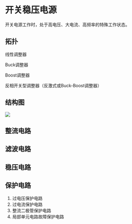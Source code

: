 # 开关稳压电源

开关电源工作时，处于高电压、大电流、高频率的特殊工作状态。

## 拓扑

线性调整器

Buck调整器

Boost调整器

反相开关型调整器（反激式或Buck-Boost调整器）

## 结构图

![](../../Images/ai.png)

## 整流电路

## 滤波电路

## 稳压电路



## 保护电路

1. 过电压保护电路
2. 过电流保护电路
3. 整流二极管保护电路
4. 局部单元电路故障保护电路